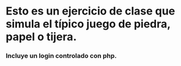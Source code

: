 # Esto es un ejercicio de clase que simula el típico juego de piedra, papel o tijera.

### Incluye un login controlado con php.

